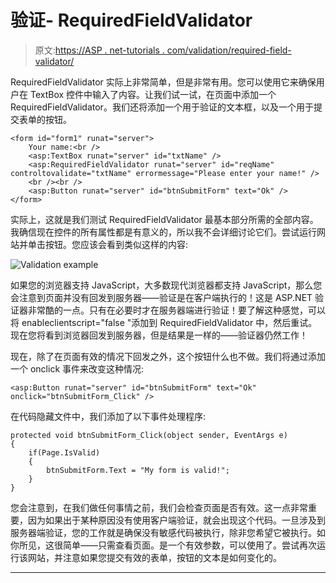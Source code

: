 # 验证- RequiredFieldValidator

> 原文:[https://ASP . net-tutorials . com/validation/required-field-validator/](https://asp.net-tutorials.com/validation/required-field-validator/)

RequiredFieldValidator 实际上非常简单，但是非常有用。您可以使用它来确保用户在 TextBox 控件中输入了内容。让我们试一试，在页面中添加一个 RequiredFieldValidator。我们还将添加一个用于验证的文本框，以及一个用于提交表单的按钮。

```
<form id="form1" runat="server">
    Your name:<br />
    <asp:TextBox runat="server" id="txtName" />
    <asp:RequiredFieldValidator runat="server" id="reqName" controltovalidate="txtName" errormessage="Please enter your name!" />
    <br /><br />
    <asp:Button runat="server" id="btnSubmitForm" text="Ok" />
</form>
```

实际上，这就是我们测试 RequiredFieldValidator 最基本部分所需的全部内容。我确信现在控件的所有属性都是有意义的，所以我不会详细讨论它们。尝试运行网站并单击按钮。您应该会看到类似这样的内容:

![](../Images/1667c1c230045a473bbfcc651ee431ef.png "Validation example")

如果您的浏览器支持 JavaScript，大多数现代浏览器都支持 JavaScript，那么您会注意到页面并没有回发到服务器——验证是在客户端执行的！这是 ASP.NET 验证器非常酷的一点。只有在必要时才在服务器端进行验证！要了解这种感觉，可以将 enableclientscript="false "添加到 RequiredFieldValidator 中，然后重试。现在您将看到浏览器回发到服务器，但是结果是一样的——验证器仍然工作！

现在，除了在页面有效的情况下回发之外，这个按钮什么也不做。我们将通过添加一个 onclick 事件来改变这种情况:

<input type="hidden" name="IL_IN_ARTICLE">

```
<asp:Button runat="server" id="btnSubmitForm" text="Ok" onclick="btnSubmitForm_Click" />
```

在代码隐藏文件中，我们添加了以下事件处理程序:

```
protected void btnSubmitForm_Click(object sender, EventArgs e)
{
    if(Page.IsValid)
    {
        btnSubmitForm.Text = "My form is valid!";
    }
}
```

您会注意到，在我们做任何事情之前，我们会检查页面是否有效。这一点非常重要，因为如果出于某种原因没有使用客户端验证，就会出现这个代码。一旦涉及到服务器端验证，您的工作就是确保没有敏感代码被执行，除非您希望它被执行。如你所见，这很简单——只需查看页面。是一个有效参数，可以使用了。尝试再次运行该网站，并注意如果您提交有效的表单，按钮的文本是如何变化的。

* * *